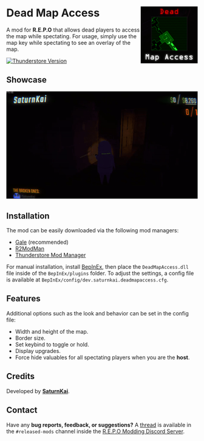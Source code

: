 # Dead Map Access <img align="right" width="150" height="150" src="https://github.com/SaturnKai/DeadMapAccess/blob/main/icon.png?raw=true" />

A mod for **R.E.P.O** that allows dead players to access the map while spectating. For usage, simply use the map key while spectating to see an overlay of the map.

[![Thunderstore Version](https://img.shields.io/thunderstore/v/SaturnKai/Dead_Map_Access)](https://thunderstore.io/c/repo/p/SaturnKai/Dead_Map_Access/)

## Showcase

<img width="720" src="https://github.com/SaturnKai/DeadMapAccess/blob/main/media/usage.gif?raw=true" />

## Installation

The mod can be easily downloaded via the following mod managers:

-   [Gale](https://kesomannen.com/gale) (recommended)
-   [R2ModMan](https://r2modman.com/)
-   [Thunderstore Mod Manager](https://www.overwolf.com/app/thunderstore-thunderstore_mod_manager)

For manual installation, install [BepInEx](https://docs.bepinex.dev/), then place the `DeadMapAccess.dll` file inside of the `BepInEx/plugins` folder. To adjust the settings, a config file is available at `BepInEx/config/dev.saturnkai.deadmapaccess.cfg`.

## Features

Additional options such as the look and behavior can be set in the config file:

-   Width and height of the map.
-   Border size.
-   Set keybind to toggle or hold.
-   Display upgrades.
-   Force hide valuables for all spectating players when you are the **host**.

<!-- ![Screenshot]() -->

## Credits

Developed by **[SaturnKai](https://saturnkai.dev/)**.

## Contact

Have any **bug reports, feedback, or suggestions?** A [thread](https://discord.com/channels/1344557689979670578/1357003107673833532) is available in the `#released-mods` channel inside the [R.E.P.O Modding Discord Server](https://discord.gg/vPJtKhYAFe).
